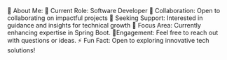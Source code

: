 💫 About Me:
🔭 Current Role: Software Developer
👯 Collaboration: Open to collaborating on impactful projects
🤝 Seeking Support: Interested in guidance and insights for technical growth
🌱 Focus Area: Currently enhancing expertise in Spring Boot.
💬Engagement: Feel free to reach out with questions or ideas.
⚡ Fun Fact: Open to exploring innovative tech solutions!
